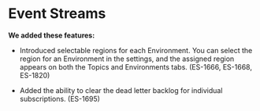 # Event Streams
<head>
  <meta name="guidename" content="Release Notes"/>
  <meta name="context" content="GUID-c8e33c7b-1ffd-45eb-be60-1acaf3d1d51b"/>
</head>

**We added these features:**

- Introduced selectable regions for each Environment. You can select the region for an Environment in the settings, and the assigned region appears on both the Topics and Environments tabs. (ES-1666, ES-1668, ES-1820)

- Added the ability to clear the dead letter backlog for individual subscriptions. (ES-1695)
